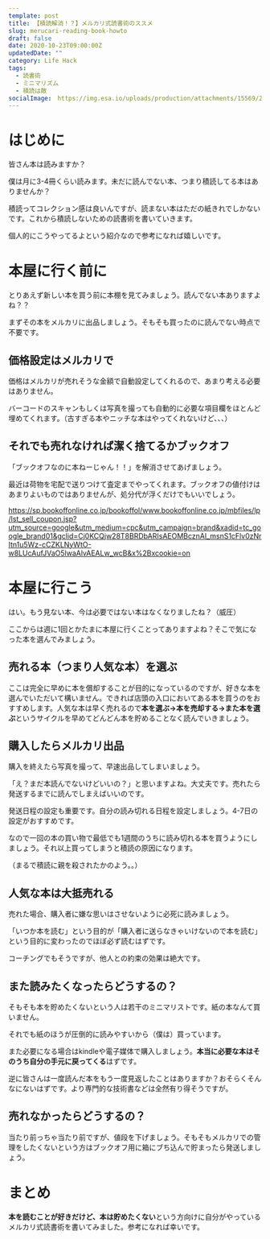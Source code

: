 ```yaml
---
template: post
title: 【積読解消！？】メルカリ式読書術のススメ
slug: merucari-reading-book-howto
draft: false
date: 2020-10-23T09:00:00Z
updatedDate: ""
category: Life Hack
tags:
  - 読書術
  - ミニマリズム
  - 積読は敵
socialImage:　https://img.esa.io/uploads/production/attachments/15569/2020/10/23/84487/82889631-1211-4292-9d2f-f4c3f200eef7.png
---
```


# はじめに

皆さん本は読みますか？

僕は月に3-4冊くらい読みます。未だに読んでない本、つまり積読してる本はありませんか？

積読ってコレクション感は良いんですが、読まない本はただの紙きれでしかないです。これから積読しないための読書術を書いていきます。

個人的にこうやってるよという紹介なので参考になれば嬉しいです。

# 本屋に行く前に

とりあえず新しい本を買う前に本棚を見てみましょう。読んでない本ありますよね？？

まずその本をメルカリに出品しましょう。そもそも買ったのに読んでない時点で不要です。

## 価格設定はメルカリで

価格はメルカリが売れそうな金額で自動設定してくれるので、あまり考える必要はありません。

バーコードのスキャンもしくは写真を撮っても自動的に必要な項目欄をほとんど埋めてくれます。（古すぎる本やニッチな本はやってくれないけど、、、）

## それでも売れなければ潔く捨てるかブックオフ

「ブックオフなのに本ねーじゃん！！」を解消させてあげましょう。

最近は荷物を宅配で送りつけて査定までやってくれます。ブックオフの値付けはあまりよいものではありませんが、処分代が浮くだけでもいいでしょう。　

https://sp.bookoffonline.co.jp/bookoffol/www.bookoffonline.co.jp/mbfiles/lp/lst_sell_coupon.jsp?utm_source=google&utm_medium=cpc&utm_campaign=brand&xadid=tc_google_brand01&gclid=Cj0KCQjw28T8BRDbARIsAEOMBcznAl_msnS1cFlv0zNrItn1u5Wz-cCZKLNyWtO-w8LUcAufJVaO5lwaAlvAEALw_wcB&x%2Bxcookie=on

# 本屋に行こう

はい。もう見ない本、今は必要ではない本はなくなりましたね？（威圧）

ここからは週に1回とかたまに本屋に行くことってありますよね？そこで気になった本を選んでみましょう。

## 売れる本（つまり人気な本）を選ぶ

ここは完全に早めに本を償却することが目的になっているのですが、好きな本を選んでいただいて構いません。できれば店頭の入口においてある本を買うのをおすすめします。人気な本は早く売れるので**本を選ぶ→本を売却する→また本を選ぶ**というサイクルを早めてどんどん本を貯めることなく読んでいきましょう。

## 購入したらメルカリ出品

購入を終えたら写真を撮って、早速出品してしまいましょう。

「え？まだ本読んでないけどいいの？」と思いますよね。大丈夫です。売れたら発送するまでに読んでしまえばいいのです。

発送日程の設定も重要です。自分の読み切れる日程を設定しましょう。4-7日の設定がおすすめです。

なので一回の本の買い物で最低でも1週間のうちに読み切れる本を買うようにしましょう。それ以上買ってしまうと積読の原因になります。

（まるで積読に親を殺されたかのよう。。）

## 人気な本は大抵売れる

売れた場合、購入者に嫌な思いはさせないように必死に読みましょう。

「いつか本を読む」という目的が「購入者に送らなきゃいけないので本を読む」という目的に変わったのでほぼ必ず読むはずです。

コーチングでもそうですが、他人との約束の効果は絶大です。

## また読みたくなったらどうするの？

そもそも本を貯めたくないという人は若干のミニマリストです。紙の本なんて買いません。

それでも紙のほうが圧倒的に読みやすいから（僕は）買っています。

また必要になる場合はkindleや電子媒体で購入しましょう。**本当に必要な本はそのうち自分の手元に戻ってくる**はずです。

逆に皆さんは一度読んだ本をもう一度見返したことはありますか？おそらくそんなにないはずです。より専門的な技術書などは全然有り得そうですが。

## 売れなかったらどうするの？

当たり前っちゃ当たり前ですが、値段を下げましょう。そもそもメルカリでの管理をしたくないという方はブックオフ用に箱にブち込んで貯まったら発送しましょう。

# まとめ

**本を読むことが好きだけど、本は貯めたくない**という方向けに自分がやっているメルカリ式読書術を書いてみました。参考になれば幸いです。